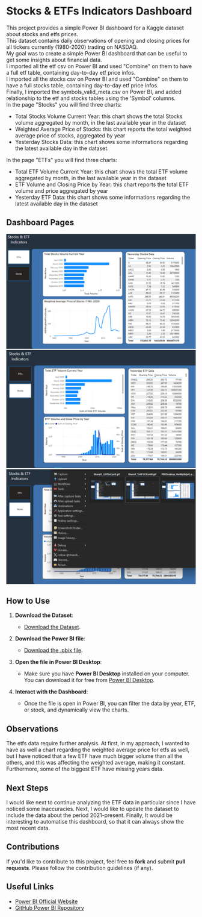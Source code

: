 # Stocks & ETFs Indicators Dashboard
This project provides a simple Power BI dashboard for a Kaggle dataset about stocks and etfs prices.  
This dataset contains daily observations of opening and closing prices for all tickers currently (1980-2020) trading on NASDAQ.  
My goal was to create a simple Power BI dashboard that can be useful to get some insights about financial data.  
I imported all the etf csv on Power BI and used "Combine" on them to have a full etf table, containing day-to-day etf price infos.  
I imported all the stocks csv on Power BI and used "Combine" on them to have a full stocks table, containing day-to-day etf price infos.  
Finally, I imported the symbols_valid_meta.csv on Power BI, and added relationship to the etf and stocks tables using the 'Symbol' columns.  
In the page "Stocks" you will find three charts:  
- Total Stocks Volume Current Year: this chart shows the total Stocks volume aggregated by month, in the last available year in the dataset
- Weighted Average Price of Stocks: this chart reports the total weighted average price of stocks, aggregated by year
- Yesterday Stocks Data: this chart shows some informations regarding the latest available day in the dataset.

In the page "ETFs" you will find three charts:  
- Total ETF Volume Current Year: this chart shows the total ETF volume aggregated by month, in the last available year in the dataset  
- ETF Volume and Closing Price by Year: this chart reports the total ETF volume and price aggregated by year  
- Yesterday ETF Data: this chart shows some informations regarding the latest available day in the dataset  


## Dashboard Pages
![Screenshot of the Dashboard](./stocks_page.png)  
![Screenshot of the Dashboard](./etf_page.png)
![Screenshot of the Dashboard](./Dashboard.gif)  

## How to Use

1. **Download the Dataset**:
   - [Download the Dataset](https://www.kaggle.com/datasets/jacksoncrow/stock-market-dataset/data).
   
2. **Download the Power BI file**:
   - [Download the .pbix file](https://drive.google.com/file/d/1ilVkD060Kr9gt42vuoBWL7jql9fN4uPi/view?usp=sharing).
   
3. **Open the file in Power BI Desktop**:
   - Make sure you have **Power BI Desktop** installed on your computer. You can download it for free from [Power BI Desktop](https://powerbi.microsoft.com/desktop/).
   
4. **Interact with the Dashboard**:
   - Once the file is open in Power BI, you can filter the data by year, ETF, or stock, and dynamically view the charts.

## Observations
The etfs data require further analysis. At first, in my approach, I wanted to have as well a chart regarding the weighted average price for etfs as well, but I have noticed that a few ETF have much bigger volume than all the others, and this was affecting the weighted average, making it constant.  
Furthermore, some of the biggest ETF have missing years data.

## Next Steps
I would like next to continue analyzing the ETF data in particular since I have noticed some inaccuracies.
Next, I would like to update the dataset to include the data about the period 2021-present.
Finally, It would be interesting to automatise this dashboard, so that it can always show the most recent data.

## Contributions

If you'd like to contribute to this project, feel free to **fork** and submit **pull requests**. Please follow the contribution guidelines (if any).

## Useful Links
- [Power BI Official Website](https://powerbi.microsoft.com/)
- [GitHub Power BI Repository](https://github.com/Microsoft/PowerBI)
